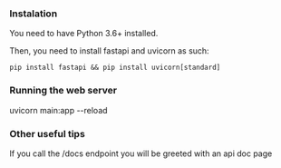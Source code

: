 ### Instalation

You need to have Python 3.6+ installed.


Then, you need to install fastapi and uvicorn as such:

```
pip install fastapi && pip install uvicorn[standard]

```

### Running the web server

uvicorn main:app --reload


### Other useful tips

If you call the /docs endpoint you will be greeted with an api doc page

